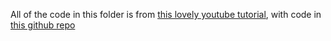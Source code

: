 
All of the code in this folder is from [this lovely youtube tutorial](https://www.youtube.com/watch?v=UShd9wHTR-o), with code in [this github repo](https://github.com/JamshidElmi/Pure-CSS-Radio-Button-Tiles)
